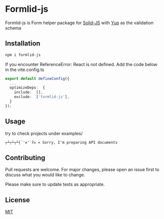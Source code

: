 # Formlid-js

Formlid-js is Form helper package for [Solid-JS](https://www.solidjs.com/) with [Yup](https://www.npmjs.com/package/yup) as the validation schema

## Installation

```bash
npm i formlid-js
```

If you encounter ReferenceError: React is not defined. Add the code below in the vite.config.ts

```typescript
export default defineConfig({
  ...
  optimizeDeps:  {
    include:  [],
    exclude:  ['formlid-js'],
  }
});
```

## Usage

try to check projects under examples/

```
┬┴┬┴┬┴┤´❛ᴥ❛`ʔฅ = Sorry, I'm preparing API documents
```

## Contributing

Pull requests are welcome. For major changes, please open an issue first
to discuss what you would like to change.

Please make sure to update tests as appropriate.

## License

[MIT](https://choosealicense.com/licenses/mit/)